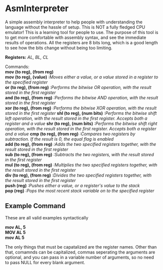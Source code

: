 # AsmInterpreter
A simple assembly interpreter to help people with understanding the language without the hassle of setup.
This is NOT a fully fledged CPU emulator! This is a learning tool for people to use. The purpose of this tool
is to get more comfortable with assembly syntax, and see the immediate results of operations. All the 
registers are 8 bits long, which is a good length to see how the bits change without being too limiting.

**Registers:** *AL, BL, CL*  

Commands:  
**mov   (to reg), (from reg)**  
**mov   (to reg), (value)**       *:Moves either a value, or a value stored in a register to the specified register*  
**or    (to reg), (from reg)**    *:Performs the bitwise OR operation, with the result stored in the first register*  
**and   (to reg), (from reg)**    *:Performs the bitwise AND operation, with the result stored in the first register*  
**xor   (to reg), (from reg)**    *:Performs the bitwise XOR operation, with the result stored in the first register*
**shl   (to reg), (num bits)**    *:Performs the bitwise shift left operation, with the result stored in the first register. Accepts both a register and a value*
**shr   (to reg), (num bits)**    *:Performs the bitwise shift right operation, with the result stored in the first register. Accepts both a register and a value*
**cmp   (to reg), (from reg)**    *:Compares two registers by subtraction. If the result is 0, the equal flag is enabled*  
**add   (to reg), (from reg)**    *:Adds the two specified registers together, with the result stored in the first register*  
**sub   (to reg), (from reg)**    *:Subtracts the two registers, with the result stored in the first register*  
**mul   (to reg), (from reg)**    *:Multiplies the two specified registers together, with the result stored in the first register*  
**div   (to reg), (from reg)**    *:Divides the two specified registers together, with the result stored in the first register*  
**push  (reg)**        *:Pushes either a value, or a register's value to the stack*  
**pop   (reg)**        *:Pops the most recent stack variable on to the specified register*  

## Example Command  
These are all valid examples syntactically

**mov AL, 5**  
**MOV AL  5**  
**mov AL  5**  

The only things that must be capatalized are the register names. Other than that, comamnds can be capitalized, commas seperating the arguments are optional, and you can pass in a variable number of arguments, so no need to pass NULL for every blank argument. 
